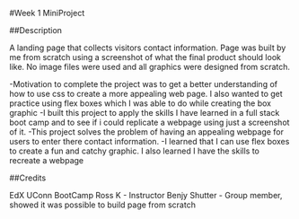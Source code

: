 #Week 1 MiniProject

##Description

A landing page that collects visitors contact information. Page was built by me from scratch using a screenshot of what the final product should look like. No image files were used and all graphics were designed from scratch.

-Motivation to complete the project was to get a better understanding of how to use css to create a more appealing web page. I also wanted to get practice using flex boxes which I was able to do while creating the box graphic
-I built this project to apply the skills I have learned in a full stack boot camp and to see if i could replicate a webpage using just a screenshot of it.
-This project solves the problem of having an appealing webpage for users to enter there contact information.
-I learned that I can use flex boxes to create a fun and catchy graphic. I also learned I have the skills to recreate a webpage

##Credits

EdX UConn BootCamp
Ross K - Instructor
Benjy Shutter - Group member, showed it was possible to build page from scratch
